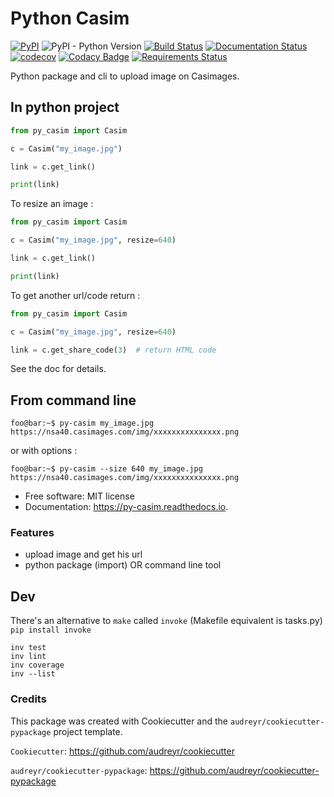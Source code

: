 # Python Casim

[![PyPI](https://img.shields.io/pypi/v/py-casim.svg)](https://pypi.org/project/py-casim/)
![PyPI - Python Version](https://img.shields.io/pypi/pyversions/py-casim)
[![Build Status](https://travis-ci.org/Sergeileduc/py-casim.svg?branch=master)](https://travis-ci.org/Sergeileduc/py-casim)
[![Documentation Status](https://readthedocs.org/projects/py-casim/badge/?version=latest)](https://py-casim.readthedocs.io/en/latest/?badge=latest)
[![codecov](https://codecov.io/gh/Sergeileduc/py-casim/branch/master/graph/badge.svg)](https://codecov.io/gh/Sergeileduc/py-casim)
[![Codacy Badge](https://app.codacy.com/project/badge/Grade/dc2020cf808b4af2b40c592e8b0cec5d)](https://www.codacy.com/manual/sergei.leduc/py-casim?utm_source=github.com&amp;utm_medium=referral&amp;utm_content=Sergeileduc/py-casim&amp;utm_campaign=Badge_Grade)
[![Requirements Status](https://requires.io/github/Sergeileduc/py-casim/requirements.svg?branch=master)](https://requires.io/github/Sergeileduc/py-casim/requirements/?branch=master)

Python package and cli to upload image on Casimages.

## In python project

```python
from py_casim import Casim

c = Casim("my_image.jpg")

link = c.get_link()

print(link)
```

To resize an image :

```python
from py_casim import Casim

c = Casim("my_image.jpg", resize=640)

link = c.get_link()

print(link)
```

To get another url/code return :

```python
from py_casim import Casim

c = Casim("my_image.jpg", resize=640)

link = c.get_share_code(3)  # return HTML code
```

See the doc for details.

## From command line

```console
foo@bar:~$ py-casim my_image.jpg
https://nsa40.casimages.com/img/xxxxxxxxxxxxxxx.png
```

or with options :

```console
foo@bar:~$ py-casim --size 640 my_image.jpg
https://nsa40.casimages.com/img/xxxxxxxxxxxxxxx.png
```

*   Free software: MIT license
*   Documentation: <https://py-casim.readthedocs.io>.

### Features

*   upload image and get his url
*   python package (import) OR command line tool

## Dev
There's an alternative to `make` called `invoke` (Makefile equivalent is tasks.py)
`pip install invoke`

```shell
inv test
inv lint
inv coverage
inv --list
```

### Credits

This package was created with Cookiecutter and the `audreyr/cookiecutter-pypackage` project template.

`Cookiecutter`: <https://github.com/audreyr/cookiecutter>

`audreyr/cookiecutter-pypackage`: <https://github.com/audreyr/cookiecutter-pypackage>

